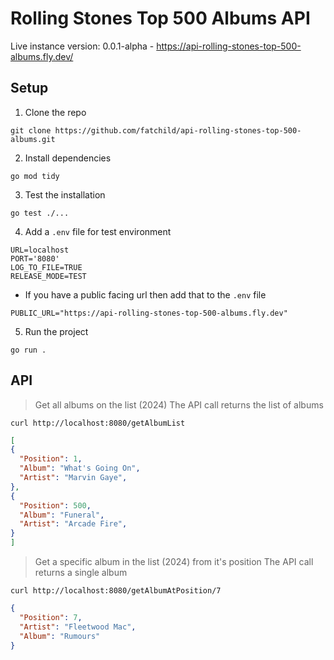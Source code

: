 # Rolling Stones Top 500 Albums API

Live instance version: 0.0.1-alpha - https://api-rolling-stones-top-500-albums.fly.dev/

## Setup

1. Clone the repo

`git clone https://github.com/fatchild/api-rolling-stones-top-500-albums.git`

2. Install dependencies

`go mod tidy`

3. Test the installation

`go test ./...`

4. Add a `.env` file for test environment

```
URL=localhost
PORT='8080'
LOG_TO_FILE=TRUE
RELEASE_MODE=TEST
```

- If you have a public facing url then add that to the `.env` file

```
PUBLIC_URL="https://api-rolling-stones-top-500-albums.fly.dev"
```

5. Run the project

`go run .`

## API

> Get all albums on the list (2024)
> The API call returns the list of albums

`curl http://localhost:8080/getAlbumList`

```json
[
{
  "Position": 1,
  "Album": "What's Going On",
  "Artist": "Marvin Gaye",
},
{
  "Position": 500,
  "Album": "Funeral",
  "Artist": "Arcade Fire",
}
]
```

> Get a specific album in the list (2024) from it's position
> The API call returns a single album

`curl http://localhost:8080/getAlbumAtPosition/7`

```json
{
  "Position": 7,
  "Artist": "Fleetwood Mac",
  "Album": "Rumours"
}
```
